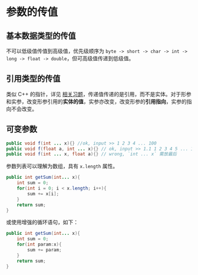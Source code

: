# 参数的传值

## 基本数据类型的传值

不可以低级值传值到高级值，优先级顺序为 `byte -> short -> char -> int -> long -> float -> double`，但可高级值传递到低级值。

## 引用类型的传值

类似 C++ 的指针，详见 [相关习题](/Program/CPP/CPP-with-LIXIN/chapter-6-pta.html#lx605-%E9%80%86%E7%BD%AE%E4%B8%80%E7%BB%B4%E6%95%B0%E7%BB%84)，传递值传递的是引用，而不是实体。对于形参和实参，改变形参引用的**实体的值**，实参亦改变，改变形参的**引用指向**，实参的指向不会改变。

## 可变参数

```java
public void f(int ... x){} //ok, input >> 1 2 3 4 ... 100 
public void f(float a, int ... x){} // ok, input >> 1.1 1 2 3 4 5 ... 100
public void f(int ... x, float a){} // wrong, `int ... x` 需放最后
```

参数列表可以理解为数组，具有 `x.length` 属性。

```java
public int getSum(int... x){
    int sum = 0;
    for(int i = 0; i < x.length; i++){
        sum += x[i];
    }
    return sum;
}
```

或使用增强的循环语句，如下：

```java
public int getSum(int... x){
    int sum = 0;
    for(int param:x){
        sum += param;
    }
    return sum;
}
```

